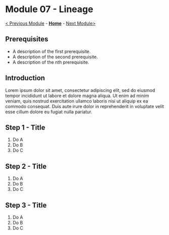 # Module 07 - Lineage

[< Previous Module](../modules/module06.md) - **[Home](../readme.md)** - [Next Module>](../modules/module08.md)

## Prerequisites

* A description of the first prerequisite.
* A description of the second prerequisite.
* A description of the nth prerequisite.

## Introduction

Lorem ipsum dolor sit amet, consectetur adipiscing elit, sed do eiusmod tempor incididunt ut labore et dolore magna aliqua. Ut enim ad minim veniam, quis nostrud exercitation ullamco laboris nisi ut aliquip ex ea commodo consequat. Duis aute irure dolor in reprehenderit in voluptate velit esse cillum dolore eu fugiat nulla pariatur.

## Step 1 - Title

1. Do A
2. Do B
3. Do C

## Step 2 - Title

1. Do A
2. Do B
3. Do C

## Step 3 - Title

1. Do A
2. Do B
3. Do C